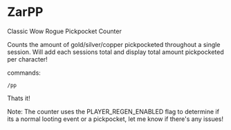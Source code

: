 # ZarPP
Classic Wow Rogue Pickpocket Counter

Counts the amount of gold/silver/copper pickpocketed throughout a single session. Will add each sessions total and display total amount pickpocketed per character!

commands: 
```
/pp 
```

Thats it!

Note: The counter uses the PLAYER_REGEN_ENABLED flag to determine if its a normal looting event or a pickpocket, let me know if there's any issues!
